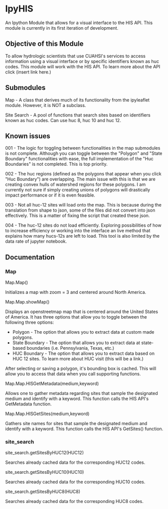 # IpyHIS
An Ipython Module that allows for a visual interface to the HIS API. This module is currently in its first iteration of development. 

## Objective of this Module
To allow hydrologic scientists that use CUAHSI's services to access information using a visual interface or by specific identifiers known as huc codes. This module will work with the HIS API. To learn more about the API click (insert link here.)

## Submodules
Map - A class that derives much of its functionality from the ipyleaflet module. However, it is NOT a subclass.

Site Search - A pool of functions that search sites based on identifiers known as huc codes. Can use huc 8, huc 10 and huc 12.

## Known issues
001 - The logic for toggling between functionalities in the map submodules is not complete. Although you can toggle between the "Polygon" and "State Boundary" functionalities with ease, the full implementation of the "Huc Boundaries" is not completed. This is top priority.

002 - The huc regions (defined as the polygons that appear when you click "Huc Boundary") are overlapping. The main issue with this is that we are creating convex hulls of watershed regions for these polygons. I am currently not sure if simply creating unions of polygons will drastically impact performance or if it is even feasible.

003 - Not all huc-12 sites will load onto the map. This is because during the translation from shape to json, some of the files did not convert into json effectively. This is a matter of fixing the script that created these json.

004 - The huc-12 sites do not load efficiently. Exploring possibilities of how to increase efficiency or working into the interface an live method that explains how many hucs-12s are left to load. This tool is also limited by the data rate of jupyter notebook.

## Documentation

### Map

Map.Map()

Initializes a map with zoom = 3 and centered around North America.

Map.Map.showMap()

Displays an openstreetmap map that is centered around the United States of America. It has three options that allow you to toggle between the following three options:
* Polygon - The option that allows you to extract data at custom made polygons.
* State Boundary - The option that allows you to extract data at state-based boundaries (i.e. Pennsylvania, Texas, etc.)
* HUC Boundary - The option that allows you to extract data based on HUC 12 sites. To learn more about HUC visit (this will be a link.)

After selecting or saving a polygon, it's bounding box is cached. This will allow you to access that data when you call supporting functions.

Map.Map.HISGetMetadata(medium,keyword)

Allows one to gather metadata regarding sites that sample the designated medium and identify with a keyword. This function calls the HIS API's GetMetadata function.

Map.Map.HISGetSites(medium,keyword)

Gathers site names for sites that sample the designated medium and identify with a keyword. This function calls the HIS API's GetSites() function.

### site_search

site_search.getSitesByHUC12(HUC12)

Searches already cached data for the corresponding HUC12 codes.

site_search.getSitesByHUC10(HUC10)

Searches already cached data for the corresponding HUC10 codes.

site_search.getSitesByHUC8(HUC8)

Searches already cached data for the corresponding HUC8 codes.

